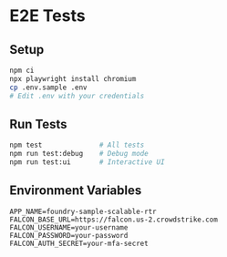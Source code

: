 # E2E Tests

## Setup

```bash
npm ci
npx playwright install chromium
cp .env.sample .env
# Edit .env with your credentials
```

## Run Tests

```bash
npm test              # All tests
npm run test:debug    # Debug mode
npm run test:ui       # Interactive UI
```

## Environment Variables

```env
APP_NAME=foundry-sample-scalable-rtr
FALCON_BASE_URL=https://falcon.us-2.crowdstrike.com
FALCON_USERNAME=your-username
FALCON_PASSWORD=your-password
FALCON_AUTH_SECRET=your-mfa-secret
```
